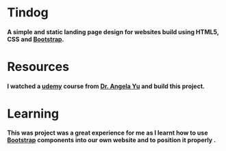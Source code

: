 # Tindog 
#### A simple and static landing page design for websites build using HTML5, CSS and [Bootstrap](https://getbootstrap.com/).

# Resources 
#### I watched a [udemy](https://www.udemy.com/) course from [Dr. Angela Yu](https://www.udemy.com/user/4b4368a3-b5c8-4529-aa65-2056ec31f37e/) and build this project.  

# Learning 
#### This was project was a great experience for me as I learnt how to use  [Bootstrap](https://getbootstrap.com/) components into our own website and to position it properly . 
